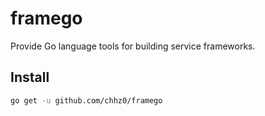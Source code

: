 # framego
Provide Go language tools for building service frameworks.

## Install

```bash
go get -u github.com/chhz0/framego
```
